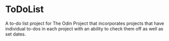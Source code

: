 # ToDoList
A to-do list project for The Odin Project that incorporates projects that have individual to-dos in each project with an ability to check them off as well as set dates.
